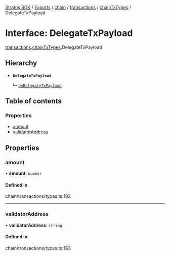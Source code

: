 [Stratos SDK](../README.md) / [Exports](../modules.md) / [chain](../modules/chain.md) / [transactions](../modules/chain.transactions.md) / [chainTxTypes](../modules/chain.transactions.chainTxTypes.md) / DelegateTxPayload

# Interface: DelegateTxPayload

[transactions](../modules/chain.transactions.md).[chainTxTypes](../modules/chain.transactions.chainTxTypes.md).DelegateTxPayload

## Hierarchy

- **`DelegateTxPayload`**

  ↳ [`UnDelegateTxPayload`](chain.transactions.chainTxTypes.UnDelegateTxPayload.md)

## Table of contents

### Properties

- [amount](chain.transactions.chainTxTypes.DelegateTxPayload.md#amount)
- [validatorAddress](chain.transactions.chainTxTypes.DelegateTxPayload.md#validatoraddress)

## Properties

### amount

• **amount**: `number`

#### Defined in

chain/transactions/types.ts:182

___

### validatorAddress

• **validatorAddress**: `string`

#### Defined in

chain/transactions/types.ts:183
